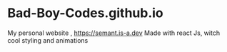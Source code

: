 # Bad-Boy-Codes.github.io

My personal website , https://semant.is-a.dev
Made with react Js, witch cool styling and animations
